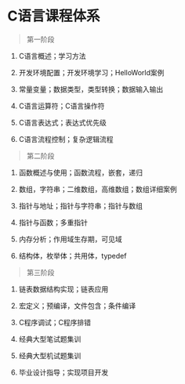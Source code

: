 # C语言课程体系

> 第一阶段

1. C语言概述；学习方法

2. 开发环境配置；开发环境学习；HelloWorld案例

3. 常量变量；数据类型，类型转换；数据输入输出

4. C语言运算符；C语言操作符

5. C语言表达式；表达式优先级

6. C语言流程控制；复杂逻辑流程

> 第二阶段

1. 函数概述与使用；函数流程，嵌套，递归

2. 数组，字符串；二维数组，高维数组；数组详细案例

3. 指针与地址；指针与字符串；指针与数组

4. 指针与函数；多重指针

5. 内存分析；作用域生存期，可见域

6. 结构体，枚举体；共用体，typedef

> 第三阶段

1. 链表数据结构实现；链表应用

2. 宏定义；预编译，文件包含；条件编译

3. C程序调试；C程序排错

4. 经典大型笔试题集训

5. 经典大型机试题集训

6. 毕业设计指导；实现项目开发
